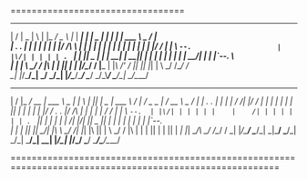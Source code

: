 =================================

___  ________ _   _ _____ ___     ___ _____   _____ _____ _   _ ___________ _____ _____                    
|  \/  |  _  | \ | |_   _/ _ \   |_  |  ___| |  ___|  _  | | | |_   _| ___ \  _  /  ___|                   
| .  . | | | |  \| | | |/ /_\ \    | | |__   | |__ | | | | | | | | | | |_/ / | | \ `--.                    
| |\/| | | | | . ` | | ||  _  |    | |  __|  |  __|| | | | | | | | | |  __/| | | |`--. \                   
| |  | \ \_/ / |\  | | || | | |/\__/ / |___  | |___\ \/' / |_| |_| |_| |   \ \_/ /\__/ /                   
\_|  |_/\___/\_| \_/ \_/\_| |_/\____/\____/  \____/ \_/\_\\___/ \___/\_|    \___/\____/                    
                                                                                                           
                                                                                                           
___  ________ _____ ______ _____ _____ _   _ ______ ______________  ___  ___ _____ _____ _____ _____ _____ 
|  \/  |_   _/  __ \| ___ \  _  |_   _| \ | ||  ___|  _  | ___ \  \/  | / _ \_   _|_   _/  __ \  _  /  ___|
| .  . | | | | /  \/| |_/ / | | | | | |  \| || |_  | | | | |_/ / .  . |/ /_\ \| |   | | | /  \/ | | \ `--. 
| |\/| | | | | |    |    /| | | | | | | . ` ||  _| | | | |    /| |\/| ||  _  || |   | | | |   | | | |`--. \
| |  | |_| |_| \__/\| |\ \\ \_/ /_| |_| |\  || |   \ \_/ / |\ \| |  | || | | || |  _| |_| \__/\ \_/ /\__/ /
\_|  |_/\___/ \____/\_| \_|\___/ \___/\_| \_/\_|    \___/\_| \_\_|  |_/\_| |_/\_/  \___/ \____/\___/\____/ 
 
                                                                                                           
=========================================================================================================                                                                                                           
